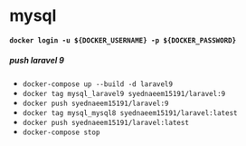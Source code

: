 # mysql

#### `docker login -u ${DOCKER_USERNAME} -p ${DOCKER_PASSWORD}`

##### push laravel 9
* `docker-compose up --build -d laravel9`
* `docker tag mysql_laravel9 syednaeem15191/laravel:9`
* `docker push syednaeem15191/laravel:9`
* `docker tag mysql_mysql8 syednaeem15191/laravel:latest`
* `docker push syednaeem15191/laravel:latest`
* `docker-compose stop`
